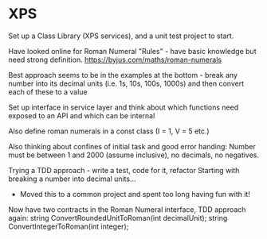 # XPS

Set up a Class Library (XPS services), and a unit test project to start.

Have looked online for Roman Numeral "Rules" - have basic knowledge but need strong definition.
https://byjus.com/maths/roman-numerals

Best approach seems to be in the examples at the bottom - break any number into its decimal units
(i.e. 1s, 10s, 100s, 1000s) and then convert each of these to a value

Set up interface in service layer and think about which functions need exposed to an API and which can be internal

Also define roman numerals in a const class (I = 1, V = 5 etc.)

Also thinking about confines of initial task and good error handing:
Number must be between 1 and 2000 (assume inclusive), no decimals, no negatives.

Trying a TDD approach - write a test, code for it, refactor
Starting with breaking a number into decimal units...
- Moved this to a common project and spent too long having fun with it!

Now have two contracts in the Roman Numeral interface, TDD approach again:
    string ConvertRoundedUnitToRoman(int decimalUnit);
    string ConvertIntegerToRoman(int integer);
